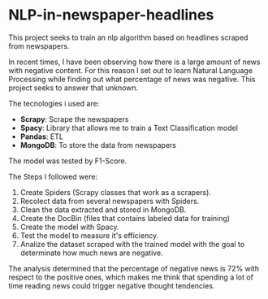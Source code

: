 # NLP-in-newspaper-headlines
 This project seeks to train an nlp algorithm based on headlines scraped from newspapers.

In recent times, I have been observing how there is a large amount of news with negative content. For this reason I set out to learn Natural Language Processing while finding out what percentage of news was negative. This project seeks to answer that unknown.

The tecnologies i used are:

- **Scrapy**: Scrape the newspapers
- **Spacy**: Library that allows me to train a Text Classification model
- **Pandas**: ETL 
- **MongoDB**: To store the data from newspapers

The model was tested by F1-Score. 

The Steps I followed were:
1. Create Spiders (Scrapy classes that work as a scrapers).
2. Recolect data from several newspapers with Spiders.
3. Clean the data extracted and stored in MongoDB.
4. Create the DocBin (files that contains labeled data for training)
5. Create the model with Spacy.
6. Test the model to measure it's efficiency.
7. Analize the dataset scraped with the trained model with the goal to determinate how much news are negative.

The analysis determined that the percentage of negative news is 72% with respect to the positive ones, which makes me think that spending a lot of time reading news could trigger negative thought tendencies.
